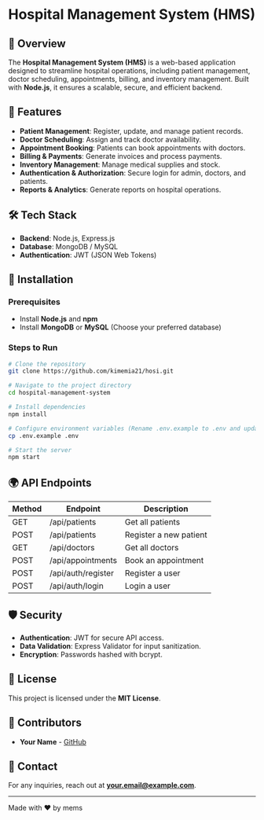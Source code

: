 # Hospital Management System (HMS)

## 🏥 Overview
The **Hospital Management System (HMS)** is a web-based application designed to streamline hospital operations, including patient management, doctor scheduling, appointments, billing, and inventory management. Built with **Node.js**, it ensures a scalable, secure, and efficient backend.

## 📌 Features
- **Patient Management**: Register, update, and manage patient records.
- **Doctor Scheduling**: Assign and track doctor availability.
- **Appointment Booking**: Patients can book appointments with doctors.
- **Billing & Payments**: Generate invoices and process payments.
- **Inventory Management**: Manage medical supplies and stock.
- **Authentication & Authorization**: Secure login for admin, doctors, and patients.
- **Reports & Analytics**: Generate reports on hospital operations.

## 🛠 Tech Stack
- **Backend**: Node.js, Express.js
- **Database**: MongoDB / MySQL
- **Authentication**: JWT (JSON Web Tokens)


## 🚀 Installation
### **Prerequisites**
- Install **Node.js** and **npm**
- Install **MongoDB** or **MySQL** (Choose your preferred database)

### **Steps to Run**
```sh
# Clone the repository
git clone https://github.com/kimemia21/hosi.git

# Navigate to the project directory
cd hospital-management-system

# Install dependencies
npm install

# Configure environment variables (Rename .env.example to .env and update values)
cp .env.example .env

# Start the server
npm start
```

## 🌍 API Endpoints
| Method | Endpoint             | Description                        |
|--------|----------------------|------------------------------------|
| GET    | /api/patients        | Get all patients                  |
| POST   | /api/patients        | Register a new patient            |
| GET    | /api/doctors         | Get all doctors                   |
| POST   | /api/appointments    | Book an appointment               |
| POST   | /api/auth/register   | Register a user                   |
| POST   | /api/auth/login      | Login a user                      |

## 🛡 Security
- **Authentication**: JWT for secure API access.
- **Data Validation**: Express Validator for input sanitization.
- **Encryption**: Passwords hashed with bcrypt.

## 📝 License
This project is licensed under the **MIT License**.

## 🙌 Contributors
- **Your Name** - [GitHub](https://github.com/yourusername)

## 📧 Contact
For any inquiries, reach out at **your.email@example.com**.

---

Made with ❤️ by mems

